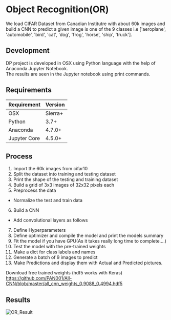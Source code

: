 # Object Recognition(OR)

We load CIFAR Dataset from Canadian Institutre with about 60k images and build a CNN to predict a given image is one of the 9 classes
i.e ['aeroplane', 'automobile', 'bird', 'cat', 'dog', 'frog', 'horse', 'ship', 'truck'].


## Development  
DP project is developed in OSX using Python language with the help of Anaconda Jupyter Notebook.  
The results are seen in the Jupyter notebook using print commands.  
## Requirements  
| Requirement | Version |  
|--|--|  
| OSX | Sierra+ |  
| Python | 3.7+ |  
| Anaconda | 4.7.0+ |  
| Jupyter Core | 4.5.0+ |  
  

## Process

1. Import the 60k images from cifar10
2. Split the dataset into training and testing dataset
3. Print the shape of the testing and training dataset
4. Build a grid of 3x3 images of 32x32 pixels each
5. Preprocess the data
- Normalize the test and train data
6. Build a CNN
- Add convolutional layers as follows
7. Define Hyperparameters
8. Define optimizer and compile the model and print the models summary
9. Fit the model if you have GPU(As it takes really long time to complete....)
10. Test the model with the pre-trained weights
11. Make a dict for class labels and names 
12. Generate a batch of 9 images to predict
13. Make Predictions and display them with Actual and Predicted pictures.


Download free trained weights (hdf5 works with Keras)
https://github.com/PAN001/All-CNN/blob/master/all_cnn_weights_0.9088_0.4994.hdf5


## Results 
![OR_Result](https://user-images.githubusercontent.com/10276538/63995773-08a53880-cb3d-11e9-8631-70a8e43f0b86.png)

